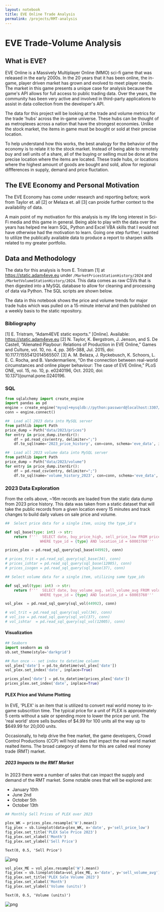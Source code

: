 ```yaml
---
layout: notebook
title: EVE Online Trade Analysis
permalink: /projects/RMT-analysis
---
```

# EVE Trade-Volume Analysis


## What is EVE?
EVE Online is a Massively Multiplayer Online (MMO) sci-fi game that was released in the early 2000s. In the 20 years that it has been online, the in-game, player driven market has grown and evolved to meet player needs. The market in this game presents a unique case for analysis because  the game's API allows for full access to public trading data. Over the years, the community has been very active and involved in third-party applications to assist in data collection from the developer's API.

The data for this project will be looking at the trade and volume metrics for the trade 'hubs' across the in-game universe. These hubs can be thought of as metroplexes across a nation that have the strongest economies. Unlike the stock market, the items in game must be bought or sold at their precise location.

To help understand how this works, the best analogy for the behavior of the economy is to relate it to the stock market. Instead of being able to remotely buy and sell units of a share, all of the buying or selling must be done at the precise location where the items are located. These trade hubs, or locations where the highest amount of goods are bought and sold, allow for regional diffferences in supply, demand and price fluctation. 


## The EVE Economy and Personal Motivation
The EVE Economy has come under research and reporting before; work from Taylor et. all [2] or Melaza et. all [3] can proide further context to the availability of data. 

A main point of my motivation for this analysis is my life long interest in Sci-Fi media and this game in general. Being able to play with the data over the years has helped me learn SQL, Python and Excel VBA skills that I would not have otherwise had the motivation to learn. Going one step further, I wanted to utilize the publically available data to produce a report to sharpen skills related to my greater portfolio. 

## Data and Methodology
The data for this analysis is from E. Tristram [1] at https://static.adam4eve.eu under `/MarketPricesStationHistory/2024` and `/MarketVolumeStationHistory/2024`. This data comes as raw CSVs that is then digested into a MySQL database to allow for cleaning and processing of data via Python. The SQL scripts are shown below.

The data in this notebook shows the price and volume trends for major trade hubs which was pulled on a 15-minute interval and then published on a weekly basis to the static repository.

### Bibliography
[1] E. Tristram, “Adam4EVE static exports.” [Online]. Available: https://static.adam4eve.eu
[2] N. Taylor, K. Bergstrom, J. Jenson, and S. De Castell, “Alienated Playbour: Relations of Production in EVE Online,” Games and Culture, vol. 10, no. 4, pp. 365–388, Jul. 2015, doi: 10.1177/1555412014565507.
[3] A. M. Belaza, J. Ryckebusch, K. Schoors, L. E. C. Rocha, and B. Vandermarliere, “On the connection between real-world circumstances and online player behaviour: The case of EVE Online,” PLoS ONE, vol. 15, no. 10, p. e0240196, Oct. 2020, doi: 10.1371/journal.pone.0240196.


### SQL


```python
from sqlalchemy import create_engine
import pandas as pd
engine = create_engine("mysql+mysqldb://python:password@localhost:3307/eve_data")
conn = engine.connect()
```


```python
##  Load all 2023 data into MySQL server
from pathlib import Path
price_dump = Path("data/2023/prices")
for entry in price_dump.iterdir():
    df = pd.read_csv(entry, delimiter=";")
    df.to_sql(name='2023_price_history', con=conn, schema='eve_data', if_exists='append')
```


```python
##  Load all 2023 volume data into MySQL server
from pathlib import Path
price_dump = Path("data/2023/volume")
for entry in price_dump.iterdir():
    df = pd.read_csv(entry, delimiter=";")
    df.to_sql(name='volume_history_2023', con=conn, schema='eve_data', if_exists='append')
```

### 2023 Data Exploration
From the cells above, ~16m records are loaded from the static data dump from 2023 price history. This data was taken from a static dataset that will take the public records from a given location every 15 minutes and track changes to build daily values on sale price and volume.


```python
##  Select price data for a single item, using the type_id's

def sql_base(type: int) -> str:
    return f'''  SELECT date, buy_price_high, sell_price_low FROM price_history_2023
                WHERE type_id = {type} AND location_id = 60003760'''

prices_plex = pd.read_sql_query(sql_base(44992), conn)

# prices_trit = pd.read_sql_query(sql_base(34), conn)
# prices_ishtar = pd.read_sql_query(sql_base(12005), conn)
# prices_isogen = pd.read_sql_query(sql_base(37), conn)
```


```python
## Select volume data for a single item, utilizing same type_ids

def sql_vol(type: int) -> str:
    return f'''  SELECT date, buy_volume_avg, sell_volume_avg FROM volume_history_2023
                WHERE type_id = {type} AND location_id = 60003760'''

vol_plex  = pd.read_sql_query(sql_vol(44992), conn)

# vol_trit = pd.read_sql_query(sql_vol(34), conn)
# vol_iso = pd.read_sql_query(sql_vol(37), conn)
# vol_ishtar  = pd.read_sql_query(sql_vol(12005), conn)
```

#### Visualization


```python
## Seaborn
import seaborn as sb
sb.set_theme(style='darkgrid')
```


```python
## Run once -- set index to datetime column
vol_plex['date'] = pd.to_datetime(vol_plex['date'])
vol_plex.set_index('date', inplace=True)

prices_plex['date'] = pd.to_datetime(prices_plex['date'])
prices_plex.set_index('date', inplace=True)
```

#### PLEX Price and Volume Plotting

In EVE, 'PLEX' is an item that is utilized to convert real world money to in-game subscrition time. The typical price for a unit of PLEX is approximately 5 cents without a sale or spending more to lower the price per unit. The 'real world' store sells bundles of $4.99 for 100 units all the way up to $649.99 for 20,000 units. 

Occasionally, to help drive the free market, the game developers, Crowd Control Productions (CCP) will hold sales that impact the real world market realted items. The broad category of items for this are called real money trade (RMT) market. 

##### 2023 Impacts to the RMT Market
In 2023 there were a number of sales that can impact the supply and demand of the RMT market. Some notable ones that will be explored are:
- January 10th
- June 2nd
- October 5th
- October 13th


```python
## Monthly Sell Prices of PLEX over 2023

plex_WK = prices_plex.resample('W').mean()
fig_plex = sb.lineplot(data=plex_WK, x='date', y='sell_price_low')
fig_plex.set_title('PLEX Sale Price 2023')
fig_plex.set_xlabel('Month')
fig_plex.set_ylabel('Sell Price')
```




    Text(0, 0.5, 'Sell Price')




    
![png](PLEX_Analysis_files/PLEX_Analysis_13_1.png)
    



```python
vol_plex_ME = vol_plex.resample('W').mean()
fig_plex = sb.lineplot(data=vol_plex_ME, x='date', y='sell_volume_avg')
fig_plex.set_title('PLEX Sale Volume 2023')
fig_plex.set_xlabel('Month')
fig_plex.set_ylabel('Volume (units)')
```




    Text(0, 0.5, 'Volume (units)')




    
![png](PLEX_Analysis_files/PLEX_Analysis_14_1.png)
    

